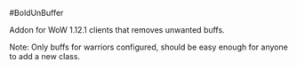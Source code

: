 #BoldUnBuffer

Addon for WoW 1.12.1 clients that removes unwanted buffs.

Note: Only buffs for warriors configured, should be easy enough for anyone to add a new class.